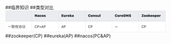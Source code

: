 ##临界知识
##类型对比
![](.z_03_分布式_服务注册中心_01_zookeeper_euraka_consul_nacos_images/1013e564.png)
[](https://segmentfault.com/a/1190000039745779)
##zookeeper(CP)
[](https://developer.51cto.com/art/201909/602506.htm)
##eureka(AP)
##nacos(PC&AP)
